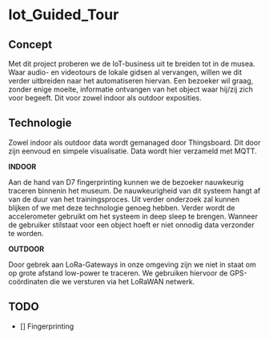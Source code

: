 # Iot_Guided_Tour
## Concept

Met dit project proberen we de IoT-business uit te breiden tot in de musea. Waar audio- en videotours de lokale gidsen al vervangen, willen we dit verder uitbreiden naar het automatiseren hiervan. Een bezoeker wil graag, zonder enige moeite, informatie ontvangen van het object waar hij/zij zich voor begeeft. Dit voor zowel indoor als outdoor exposities.

## Technologie

Zowel indoor als outdoor data wordt gemanaged door Thingsboard. Dit door zijn eenvoud en simpele visualisatie. Data wordt hier verzameld met MQTT.

**INDOOR**

Aan de hand van D7 fingerprinting kunnen we de bezoeker nauwkeurig traceren binnenin het museum. De nauwkeurigheid van dit systeem hangt af van de duur van het trainingsproces. Uit verder onderzoek zal kunnen blijken of we met deze technologie genoeg hebben.
Verder wordt de accelerometer gebruikt om het systeem in deep sleep te brengen. Wanneer de gebruiker stilstaat voor een object hoeft er niet onnodig data verzonder te worden.

**OUTDOOR**

Door gebrek aan LoRa-Gateways in onze omgeving zijn we niet in staat om op grote afstand low-power te traceren. We gebruiken hiervoor de GPS-coördinaten die we versturen via het LoRaWAN netwerk.


## TODO
- [] Fingerprinting
